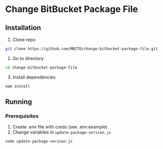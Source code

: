 # Change BitBucket Package File

## Installation

1. Clone repo
```bash
git clone https://github.com/MNITD/change-bitbucket-package-file.git
```
2. Go to directory
```bash
cd change-bitbucket-package-file
```
3. Install dependencies
```bash
npm install
```

## Running

### Prerequisites

1. Create .env file with creds (see .env.example)
2. Change variables in `update-package-version.js`

```bash
node update-package-version.js
```
